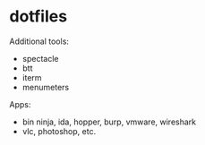 # dotfiles

Additional tools:
* spectacle
* btt
* iterm
* menumeters

Apps:
* bin ninja, ida, hopper, burp, vmware, wireshark
* vlc, photoshop, etc.
